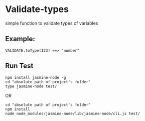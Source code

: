 # Validate-types
simple function to validate types of variables
## Example:
`VALIDATE.toType(123) ==> "number"`
## Run Test
```
npm install jasmine-node -g
cd "absolute path of project's folder"
type jasmine-node test/
```
OR 
```
cd "absolute path of project's folder"
npm install 
node node_modules/jasmine-node/lib/jasmine-node/cli.js test/
```

